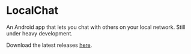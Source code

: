 # LocalChat
An Android app that lets you chat with others on your local network. Still under heavy development.

Download the latest releases [here](https://github.com/HizkiFW/LocalChat/releases).
